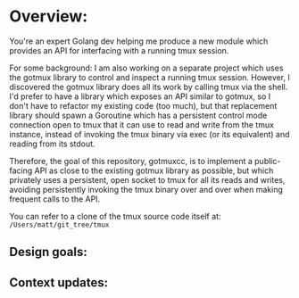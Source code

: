 # Overview:
You're an expert Golang dev helping me produce a new module which provides an
API for interfacing with a running tmux session.

For some background: I am also working on a separate project which uses the
gotmux library to control and inspect a running tmux session. However, I
discovered the gotmux library does all its work by calling tmux via the shell.
I'd prefer to have a library which exposes an API similar to gotmux, so I don't
have to refactor my existing code (too much), but that replacement library
should spawn a Goroutine which has a persistent control mode connection open to
tmux that it can use to read and write from the tmux instance, instead of
invoking the tmux binary via exec (or its equivalent) and reading from its
stdout.

Therefore, the goal of this repository, gotmuxcc, is to implement a
public-facing API as close to the existing gotmux library as possible, but
which privately uses a persistent, open socket to tmux for all its reads and
writes, avoiding persistently invoking the tmux binary over and over when
making frequent calls to the API.

You can refer to a clone of the tmux source code itself at: `/Users/matt/git_tree/tmux`

## Design goals:

## Context updates:

